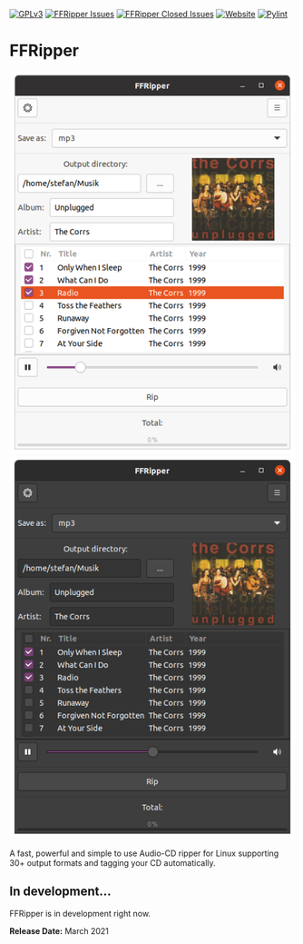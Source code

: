 [![GPLv3](https://img.shields.io/github/license/thepickwickclub/ffripper)](https://github.com/ThePickwickClub/ffripper/blob/main/LICENSE)
[![FFRipper Issues](https://img.shields.io/github/issues/thepickwickclub/ffripper)](https://github.com/ThePickwickClub/ffripper/issues)
[![FFRipper Closed Issues](https://img.shields.io/github/issues-closed/thepickwickclub/ffripper)](https://github.com/ThePickwickClub/ffripper/issues?q=is%3Aissue+is%3Aclosed)
[![Website](https://img.shields.io/website?down_color=lightgrey&down_message=offline&up_color=green&up_message=online&url=https%3A%2F%2Fthepickwickclub.github.io%2Fffripper%2F)](https://thepickwickclub.github.io/ffripper/)
[![Pylint](https://github.com/ThePickwickClub/ffripper/actions/workflows/pylint.yml/badge.svg)](https://github.com/ThePickwickClub/ffripper/actions/workflows/pylint.yml)
# FFRipper
![FFRipper](data/ffripper-screenshot.png)![FFRipper Dark](data/ffripper-dark-screenshot.png)

A fast, powerful and simple to use Audio-CD ripper for Linux supporting 30+ output formats and tagging your CD automatically.

## In development...

FFRipper is in development right now.

**Release Date:** March 2021
